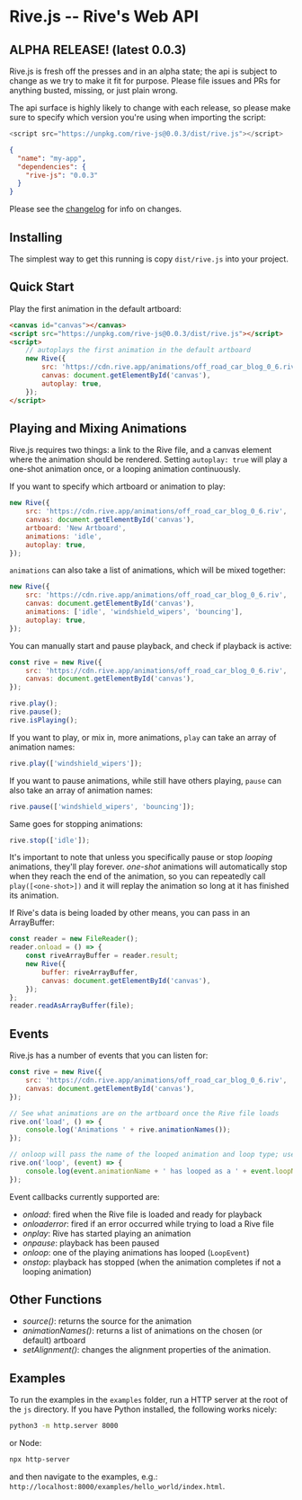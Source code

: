 # Rive.js -- Rive's Web API

## ALPHA RELEASE! (latest 0.0.3)

Rive.js is fresh off the presses and in an alpha state; the api is subject to change as we try to make it fit for purpose. Please file issues and PRs for anything busted, missing, or just plain wrong.

The api surface is highly likely to change with each release, so please make sure to specify which version you're using when importing the script:

```javascript
<script src="https://unpkg.com/rive-js@0.0.3/dist/rive.js"></script>
```

```json
{
  "name": "my-app",
  "dependencies": {
    "rive-js": "0.0.3"
  }
}
```

Please see the [changelog](https://github.com/rive-app/rive-wasm/blob/master/js/CHANGELOG.md) for info on changes.

## Installing
The simplest way to get this running is copy ```dist/rive.js``` into your project.

## Quick Start

Play the first animation in the default artboard:

```html
<canvas id="canvas"></canvas>
<script src="https://unpkg.com/rive-js@0.0.3/dist/rive.js"></script>
<script>
    // autoplays the first animation in the default artboard
    new Rive({
        src: 'https://cdn.rive.app/animations/off_road_car_blog_0_6.riv',
        canvas: document.getElementById('canvas'),
        autoplay: true,
    });
</script>
```

## Playing and Mixing Animations

Rive.js requires two things: a link to the Rive file, and a canvas element where the animation should be rendered. Setting ```autoplay: true``` will play a one-shot animation once, or a looping animation continuously.

If you want to specify which artboard or animation to play:

```js
new Rive({
    src: 'https://cdn.rive.app/animations/off_road_car_blog_0_6.riv',
    canvas: document.getElementById('canvas'),
    artboard: 'New Artboard',
    animations: 'idle',
    autoplay: true,
});
```

```animations``` can also take a list of animations, which will be mixed together:

```js
new Rive({
    src: 'https://cdn.rive.app/animations/off_road_car_blog_0_6.riv',
    canvas: document.getElementById('canvas'),
    animations: ['idle', 'windshield_wipers', 'bouncing'],
    autoplay: true,
});
```

You can manually start and pause playback, and check if playback is active:

```js
const rive = new Rive({
    src: 'https://cdn.rive.app/animations/off_road_car_blog_0_6.riv',
    canvas: document.getElementById('canvas'),
});

rive.play();
rive.pause();
rive.isPlaying();
```

If you want to play, or mix in, more animations, ```play``` can take an array of animation names:

```js
rive.play(['windshield_wipers']);
```

If you want to pause animations, while still have others playing, ```pause``` can also take an array of animation names:

```js
rive.pause(['windshield_wipers', 'bouncing']);
```

Same goes for stopping animations:

```js
rive.stop(['idle']);
```

It's important to note that unless you specifically pause or stop *looping* animations, they'll play forever. *one-shot* animations will automatically stop when they reach the end of the animation, so you can repeatedly call ```play([<one-shot>])``` and it will replay the animation so long at it has finished its animation.

If Rive's data is being loaded by other means, you can pass in an ArrayBuffer:

```js
const reader = new FileReader();
reader.onload = () => {
    const riveArrayBuffer = reader.result;
    new Rive({
        buffer: riveArrayBuffer,
        canvas: document.getElementById('canvas'),
    });
};
reader.readAsArrayBuffer(file);
```

## Events

Rive.js has a number of events that you can listen for:

```js
const rive = new Rive({
    src: 'https://cdn.rive.app/animations/off_road_car_blog_0_6.riv',
    canvas: document.getElementById('canvas'),
});

// See what animations are on the artboard once the Rive file loads
rive.on('load', () => {
    console.log('Animations ' + rive.animationNames());
});

// onloop will pass the name of the looped animation and loop type; useful when mixing multiple animations together
rive.on('loop', (event) => {
    console.log(event.animationName + ' has looped as a ' + event.loopName);
});
```

Event callbacks currently supported are:
  - *onload*: fired when the Rive file is loaded and ready for playback
  - *onloaderror*: fired if an error occurred while trying to load a Rive file
  - *onplay*: Rive has started playing an animation
  - *onpause*: playback has been paused
  - *onloop*: one of the playing animations has looped (```LoopEvent```)
  - *onstop*: playback has stopped (when the animation completes if not a looping animation)

## Other Functions

 - *source()*: returns the source for the animation
 - *animationNames()*: returns a list of animations on the chosen (or default) artboard
 - *setAlignment()*: changes the alignment properties of the animation. 

## Examples

To run the examples in the ```examples``` folder, run a HTTP server at the root of the ```js``` directory. If you have Python installed, the following works nicely:

```bash
python3 -m http.server 8000
```

or Node:

```bash
npx http-server
```

and then navigate to the examples, e.g.: ```http://localhost:8000/examples/hello_world/index.html```.